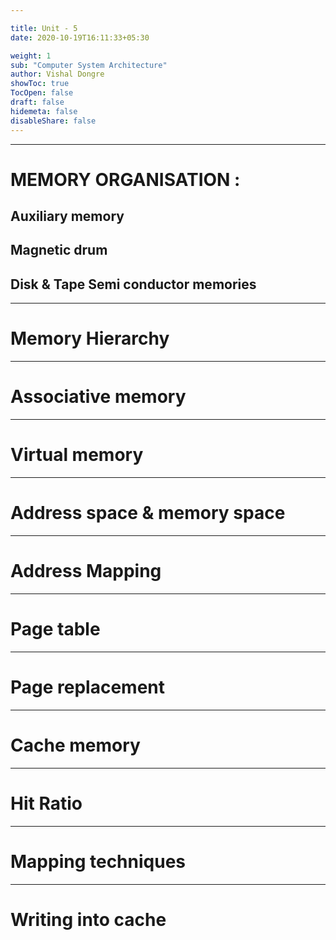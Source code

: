 ```yaml
---

title: Unit - 5
date: 2020-10-19T16:11:33+05:30

weight: 1
sub: "Computer System Architecture"
author: Vishal Dongre
showToc: true
TocOpen: false
draft: false
hidemeta: false
disableShare: false
---
```



---

# MEMORY ORGANISATION : 
## Auxiliary memory
## Magnetic drum
## Disk & Tape Semi conductor memories
---

# Memory Hierarchy
---

# Associative memory
---

# Virtual memory
---

# Address space & memory space
---

# Address Mapping
---

# Page table
---

# Page replacement
---

# Cache memory
---

# Hit Ratio
---

# Mapping techniques
---

# Writing into cache
